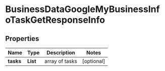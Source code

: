 # BusinessDataGoogleMyBusinessInfoTaskGetResponseInfo


## Properties

| Name | Type | Description | Notes |
|------------ | ------------- | ------------- | -------------|
**tasks** | **List<BusinessDataGoogleMyBusinessInfoTaskGetTaskInfo>** | array of tasks |[optional]|